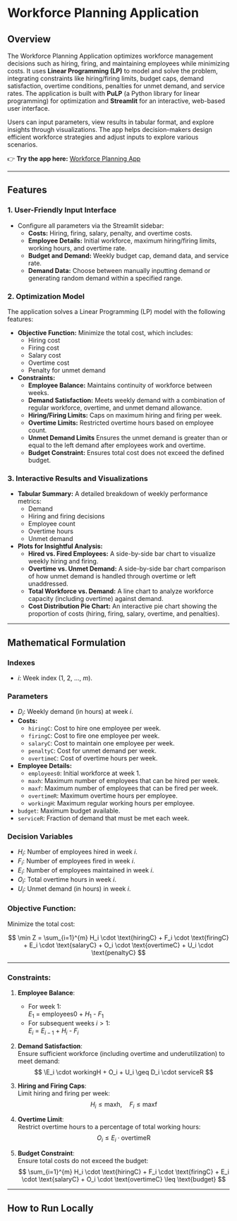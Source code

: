 # Workforce Planning Application

## Overview
The Workforce Planning Application optimizes workforce management decisions such as hiring, firing, and maintaining employees while minimizing costs. It uses **Linear Programming (LP)** to model and solve the problem, integrating constraints like hiring/firing limits, budget caps, demand satisfaction, overtime conditions, penalties for unmet demand, and service rates. The application is built with **PuLP** (a Python library for linear programming) for optimization and **Streamlit** for an interactive, web-based user interface.

Users can input parameters, view results in tabular format, and explore insights through visualizations. The app helps decision-makers design efficient workforce strategies and adjust inputs to explore various scenarios.  

👉 **Try the app here:** [Workforce Planning App](https://workforce-planning-scmzo5wmkrecgorpzupb3h.streamlit.app/)

---

## Features

### 1. **User-Friendly Input Interface**
- Configure all parameters via the Streamlit sidebar:
  - **Costs:** Hiring, firing, salary, penalty, and overtime costs.
  - **Employee Details:** Initial workforce, maximum hiring/firing limits, working hours, and overtime rate.
  - **Budget and Demand:** Weekly budget cap, demand data, and service rate.
  - **Demand Data:** Choose between manually inputting demand or generating random demand within a specified range.

### 2. **Optimization Model**
The application solves a Linear Programming (LP) model with the following features:
- **Objective Function:** Minimize the total cost, which includes:
  - Hiring cost
  - Firing cost
  - Salary cost
  - Overtime cost
  - Penalty for unmet demand
- **Constraints:**
  - **Employee Balance:** Maintains continuity of workforce between weeks.
  - **Demand Satisfaction:** Meets weekly demand with a combination of regular workforce, overtime, and unmet demand allowance.
  - **Hiring/Firing Limits:** Caps on maximum hiring and firing per week.
  - **Overtime Limits:** Restricted overtime hours based on employee count.
  - **Unmet Demand Limits** Ensures the unmet demand is greater than or equal to the left demand after employees work and overtime.
  - **Budget Constraint:** Ensures total cost does not exceed the defined budget.

### 3. **Interactive Results and Visualizations**
- **Tabular Summary:** A detailed breakdown of weekly performance metrics:
  - Demand
  - Hiring and firing decisions
  - Employee count
  - Overtime hours
  - Unmet demand
- **Plots for Insightful Analysis:**
  - **Hired vs. Fired Employees:** A side-by-side bar chart to visualize weekly hiring and firing.
  - **Overtime vs. Unmet Demand:** A side-by-side bar chart comparison of how unmet demand is handled through overtime or left unaddressed.
  - **Total Workforce vs. Demand:** A line chart to analyze workforce capacity (including overtime) against demand.
  - **Cost Distribution Pie Chart:** An interactive pie chart showing the proportion of costs (hiring, firing, salary, overtime, and penalties).

---

## Mathematical Formulation

### **Indexes**
- $i$: Week index (1, 2, ..., $m$).

### **Parameters**
- $D_i$: Weekly demand (in hours) at week $i$.
- **Costs:**
  - `hiringC`: Cost to hire one employee per week.
  - `firingC`: Cost to fire one employee per week.
  - `salaryC`: Cost to maintain one employee per week.
  - `penaltyC`: Cost for unmet demand per week.
  - `overtimeC`: Cost of overtime hours per week.
- **Employee Details:**
  - `employees0`: Initial workforce at week 1.
  - `maxh`: Maximum number of employees that can be hired per week.
  - `maxf`: Maximum number of employees that can be fired per week.
  - `overtimeR`: Maximum overtime hours per employee.
  - `workingH`: Maximum regular working hours per employee.
- `budget`: Maximum budget available.
- `serviceR`: Fraction of demand that must be met each week.

### **Decision Variables**
- $H_i$: Number of employees hired in week $i$.
- $F_i$: Number of employees fired in week $i$.
- $E_i$: Number of employees maintained in week $i$.
- $O_i$: Total overtime hours in week $i$.
- $U_i$: Unmet demand (in hours) in week $i$.

### **Objective Function**:
Minimize the total cost:

$$
\min Z = \sum_{i=1}^{m} H_i \cdot \text{hiringC} + F_i \cdot \text{firingC} + E_i \cdot \text{salaryC} + O_i \cdot \text{overtimeC} + U_i \cdot \text{penaltyC}
$$

---

### **Constraints**:

1. **Employee Balance**:
   - For week 1:  
     $E_1$ = employees0 + $H_1$ - $F_1$
   - For subsequent weeks $i > 1$:  
     $E_i$ = $E_{i-1}$ + $H_i$ - $F_i$

2. **Demand Satisfaction**:  
   Ensure sufficient workforce (including overtime and underutilization) to meet demand:  
   $$
   \E_i \cdot workingH + O_i + U_i \geq D_i \cdot serviceR
   $$

3. **Hiring and Firing Caps**:  
   Limit hiring and firing per week:  
   $$
   H_i \leq \text{maxh}, \quad F_i \leq \text{maxf}
   $$

4. **Overtime Limit**:  
   Restrict overtime hours to a percentage of total working hours:  
   $$
   O_i \leq E_i \cdot \text{overtimeR}
   $$

5. **Budget Constraint**:  
   Ensure total costs do not exceed the budget:  
   $$
   \sum_{i=1}^{m} H_i \cdot \text{hiringC} + F_i \cdot \text{firingC} + E_i \cdot \text{salaryC} + O_i \cdot \text{overtimeC} \leq \text{budget}
   $$
   
---

## How to Run Locally

